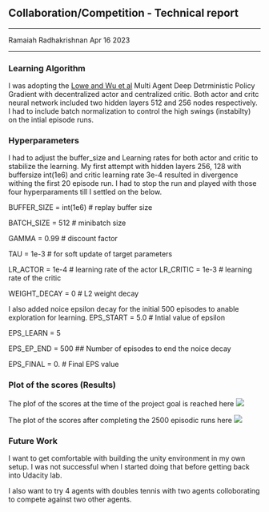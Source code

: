 ## Collaboration/Competition - Technical report
-------------------------------------------

Ramaiah Radhakrishnan
Apr 16 2023

-----------------------------

### Learning Algorithm

I was adopting the [Lowe and Wu et al](https://papers.nips.cc/paper/7217-multi-agent-actor-critic-for-mixed-cooperative-competitive-environments.pdf) 
Multi Agent Deep Detrministic Policy Gradient with decentralized actor and centralized critic. Both actor and critc neural network included two hidden layers
512 and 256 nodes respectively. I had to include batch normalization to control the high swings (instabilty) on the intial episode runs.

### Hyperparameters

I had to adjust the buffer_size and Learning rates for both actor and critic to stabilize the learning. My first attempt with 
hidden layers 256, 128 with buffersize int(1e6) and critic learning rate 3e-4 resulted in divergence withing the first 20 episode run. I had to stop the 
run and played with those four hyperparaments till I settled on the below.

BUFFER_SIZE = int(1e6)  # replay buffer size

BATCH_SIZE = 512        # minibatch size

GAMMA = 0.99            # discount factor

TAU = 1e-3              # for soft update of target parameters

LR_ACTOR = 1e-4         # learning rate of the actor 
LR_CRITIC = 1e-3        # learning rate of the critic

WEIGHT_DECAY = 0   # L2 weight decay

I also added noice epsilon decay for the initial 500 episodes to anable exploration for learning.
EPS_START = 5.0        # Intial value of epsilon

EPS_LEARN = 5

EPS_EP_END = 500       ## Number of episodes to end the noice decay

EPS_FINAL = 0.         # Final EPS value

### Plot of the scores (Results)

The plof of the scores at the time of the project goal is reached here
<img src="https://github.com/rradhakr-git/UdacityColloborationCompetition/blob/main/Tennis_score.png?raw=true"/>

The plot of the scores after completing the 2500 episodic runs here 
<img src="https://github.com/rradhakr-git/UdacityColloborationCompetition/blob/main/Tennis_score_2500Episode.png?raw=true"/>


### Future Work

 
 I want to get comfortable with building the unity environment in my own setup. I was not successful when I started doing that before getting back into 
 Udacity lab.
 
 I also want to try 4 agents with doubles tennis with two agents colloborating to compete against two other agents.
